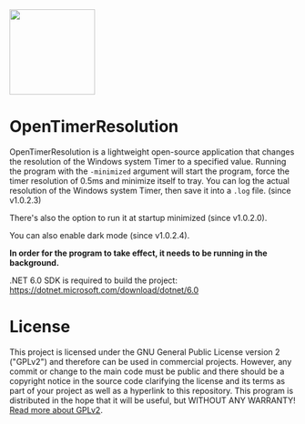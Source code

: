 <img src="https://github.com/TorniX0/OpenTimerResolution/raw/main/src/program.ico" width="150" height="150">

# OpenTimerResolution
OpenTimerResolution is a lightweight open-source application that changes the resolution of the Windows system Timer to a specified value. Running the program with the `-minimized` argument will start the program, force the timer resolution of 0.5ms and minimize itself to tray. You can log the actual resolution of the Windows system Timer, then save it into a `.log` file. (since v1.0.2.3)

There's also the option to run it at startup minimized (since v1.0.2.0). 

You can also enable dark mode (since v1.0.2.4).


**In order for the program to take effect, it needs to be running in the background.** 

.NET 6.0 SDK is required to build the project: https://dotnet.microsoft.com/download/dotnet/6.0

# License

This project is licensed under the GNU General Public License version 2 ("GPLv2") and therefore can be used in commercial projects. However, any commit or change to the main code must be public and there should be a copyright notice in the source code clarifying the license and its terms as part of your project as well as a hyperlink to this repository. This program is distributed in the hope that it will be useful, but WITHOUT ANY WARRANTY! [Read more about GPLv2](https://www.gnu.org/licenses/old-licenses/gpl-2.0.en.html).
